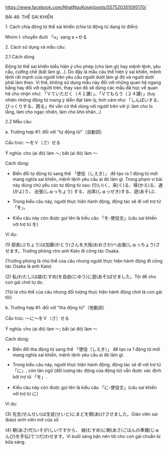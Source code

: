 https://www.facebook.com/NhatNguKosei/posts/557520351095170/

BÀI 48: THỂ SAI KHIẾN

1\. Cách chia động từ thể sai khiến (chia từ động từ dạng từ điển):

 Nhóm I: chuyển đuôi 「u」sang a +せる

2\. Cách sử dụng và mẫu câu:

2.1 Cách dùng

Động từ thể sai khiến biểu hiện ý cho phép (cho làm gì) hay mệnh lệnh, yêu cầu, cưỡng chế (bắt làm gì...). Do đây là mẫu câu thể hiện ý sai khiến, mệnh lệnh rất mạnh của người trên yêu cầu người dưới làm gì đó và người dưới phải làm theo. Vì thế, không sử dụng mẫu này đối với những quan hệ ngang bằng hay đối với người trên, thay vào đó sẽ dùng các mẫu đã học về quan hệ cho nhận như: 「Ｖていただく（４１課）」、「Ｖてもらう（２４課）」(tuy nhiên những động từ mang ý diễn đạt tâm lý, tình cảm như 「しんぱいする、びっくりする、困る」thì vẫn có thể dùng với người trên với ý: làm cho lo lắng, làm cho ngạc nhiên, làm cho khó khăn...)

2.2 Mẫu câu:

a. Trường hợp #1: đối với "tự động từ"（自動詞）

 Cấu trúc: ～をＶ（さ）せる

 Ý nghĩa: cho (ai đó) làm ～; bắt (ai đó) làm ～

 Cách dùng:

+ Biến đổi tự động từ sang thể 「使役（しえき）」 để tạo ra 1 động từ mới mang nghĩa sai khiến, mệnh lệnh yêu cầu ai đó làm gì. Trong phạm vi bài này dùng chủ yếu các tự động từ sau: 行(い)く、来(く)る、帰(かえ)る、通(かよ)う、 出張(しゅっちょう) する、出席(しゅっせき)する、遊(あそ)ぶ.

+ Trong kiểu câu này, người thực hiện hành động, động tác sẽ đi với trợ từ 「を」。

+ Kiểu câu này còn được gọi tên là kiểu câu 「を-使役文」(câu sai khiến với trợ từ を)

 Ví dụ:

(1) 部長(ぶちょう)は加藤(かとう)さんを大阪(おおさか)へ出張(しゅっちょう)させます。Trưởng phòng cho anh Kato đi công tác Osaka.

(Trưởng phòng là chủ thể của câu nhưng người thực hiện hành động đi công tác Osaka là anh Kato)

(2) 私(わたし)は娘(むすめ)を自由(じゆう)に遊(あそ)ばせました。Tôi để cho con gái chơi tự do.

(Tôi là chủ thể của câu nhưng đối tượng thực hiện hành động chơi là con gái tôi)

b. Trường hợp #1: đối với "tha động từ"（他動詞）

 Cấu trúc: ～に～をＶ（さ）せる

 Ý nghĩa: cho (ai đó) làm ～; bắt (ai đó) làm ～

 Cách dùng:

+ Biến đổi tha động từ sang thể 「使役（しえき）」 để tạo ra 1 động từ mới mang nghĩa sai khiến, mệnh lệnh yêu cầu ai đó làm gì.

+ Trong kiểu câu này, người thực hiện hành động, động tác sẽ đi với trợ từ 「に」, còn tân ngữ (đối tượng tác động của động từ) vẫn được xác định bởi trợ từ 「を」.

+ Kiểu câu này còn được gọi tên là kiểu câu 「に-使役文」(câu sai khiến với trợ từ に)

 Ví dụ:

(3) 先生(せんせい)は生徒(せいと)にまどを開(あ)けさせました。Giáo viên sai (bảo) sinh viên mở cửa sổ

(4) 朝(あさ)忙(いそが)しいですから、 娘(むすめ)に朝(あさ)ごはんの準備(じゅんび)を手伝(てつだ)わせます。Vì buổi sáng bận nên tôi cho con gái chuẩn bị bữa sáng.